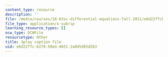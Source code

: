 ```yaml
---
content_type: resource
description: ''
file: /media/courses/18-03sc-differential-equations-fall-2011/e6d22ffcb27858ed46512a845d85d2b3_rjAXFBWJt_o.srt
file_type: application/x-subrip
learning_resource_types: []
ocw_type: OCWFile
resourcetype: Other
title: 3play caption file
uid: e6d22ffc-b278-58ed-4651-2a845d85d2b3
---
```

